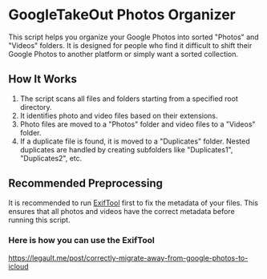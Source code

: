 # GoogleTakeOut Photos Organizer

This script helps you organize your Google Photos into sorted "Photos" and "Videos" folders. It is designed for people who find it difficult to shift their Google Photos to another platform or simply want a sorted collection.

## How It Works

1. The script scans all files and folders starting from a specified root directory.
2. It identifies photo and video files based on their extensions.
3. Photo files are moved to a "Photos" folder and video files to a "Videos" folder.
4. If a duplicate file is found, it is moved to a "Duplicates" folder. Nested duplicates are handled by creating subfolders like "Duplicates1", "Duplicates2", etc.

## Recommended Preprocessing

It is recommended to run [ExifTool](https://exiftool.org/) first to fix the metadata of your files. This ensures that all photos and videos have the correct metadata before running this script.

### Here is how you can use the ExifTool
https://legault.me/post/correctly-migrate-away-from-google-photos-to-icloud
